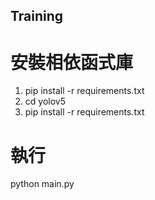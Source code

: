 ## Training

# 安裝相依函式庫
1. pip install -r requirements.txt
2. cd yolov5
3. pip install -r requirements.txt

# 執行
python main.py